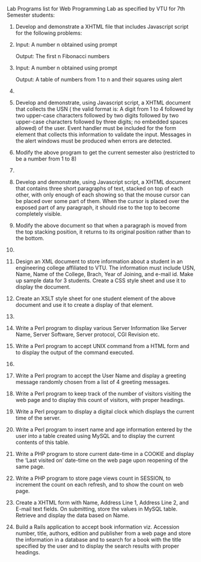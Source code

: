 Lab Programs list for Web Programming Lab as specified by VTU for 7th 
Semester students:

1. Develop and demonstrate a XHTML file that includes Javascript script 
for the following problems:
  1. Input: A number n obtained using prompt 
  
     Output: The first n Fibonacci numbers
  2. Input: A number n obtained using prompt
  
     Output: A table of numbers from 1 to n and their squares using alert
2. 
  1. Develop and demonstrate, using Javascript script, a XHTML document
that collects the USN ( the valid format is: A digit from 1 to 4 followed
by two upper-case characters followed by two digits followed by two
upper-case characters followed by three digits; no embedded spaces 
allowed) of the user. Event handler must be included for the form element 
that collects this information to validate the input. Messages in the 
alert windows must be produced when errors are detected.
  2. Modify the above program to get the current semester also (restricted 
to be a number from 1 to 8)
3. 
  1. Develop and demonstrate, using Javascript script, a XHTML document 
that contains three short paragraphs of text, stacked on top of each other,
with only enough of each showing so that the mouse cursor can be placed
over some part of them. When the cursor is placed over the exposed part of 
any paragraph, it should rise to the top to become completely visible.
  2. Modify the above document so that when a paragraph is moved from the 
top stacking position, it returns to its original position rather than to
the bottom.
4. 
  1. Design an XML document to store information about a student in an 
engineering college affiliated to VTU. The information must include USN, 
Name, Name of the College, Brach, Year of Joining, and e-mail id. Make up 
sample data for 3 students. Create a CSS style sheet and use it to display 
the document.
  2. Create an XSLT style sheet for one student element of the above document 
and use it to create a display of that element.
5. 
  1. Write a Perl program to display various Server Information like Server
Name, Server Software, Server protocol, CGI Revision etc.
  2. Write a Perl program to accept UNIX command from a HTML form and to 
display the output of the command executed.
6. 
  1. Write a Perl program to accept the User Name and display a greeting 
message randomly chosen from a list of 4 greeting messages.
  2. Write a Perl program to keep track of the number of visitors visiting
the web page and to display this count of visitors, with proper headings.
7. Write a Perl program to display a digital clock which displays the 
current time of the server.
8. Write a Perl program to insert name and age information entered by the
user into a table created using MySQL and to display the current contents
of this table.
9. Write a PHP program to store current date-time in a COOKIE and display 
the ‘Last visited on’ date-time on the web page upon reopening of the same 
page.
10. Write a PHP program to store page views count in SESSION, to increment 
the count on each refresh, and to show the count on web page.
11. Create a XHTML form with Name, Address Line 1, Address Line 2, and 
E-mail text fields. On submitting, store the values in MySQL table. 
Retrieve and display the data based on Name.
12. Build a Rails application to accept book information viz. Accession 
number, title, authors, edition and publisher from a web page and store the 
information in a database and to search for a book with the title specified 
by the user and to display the search results with proper headings.
